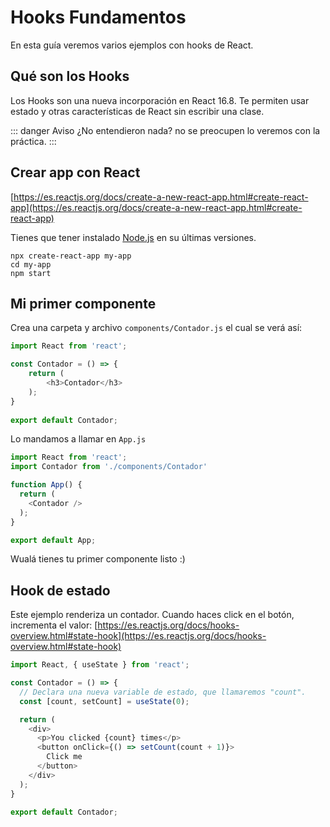 # Hooks Fundamentos
En esta guía veremos varios ejemplos con hooks de React.

## Qué son los Hooks
Los Hooks son una nueva incorporación en React 16.8. Te permiten usar estado y otras características de React sin escribir una clase.

::: danger Aviso
¿No entendieron nada? no se preocupen lo veremos con la práctica.
:::

## Crear app con React
[https://es.reactjs.org/docs/create-a-new-react-app.html#create-react-app](https://es.reactjs.org/docs/create-a-new-react-app.html#create-react-app)

Tienes que tener instalado [Node.js](https://nodejs.org/es/) en su últimas versiones.

```
npx create-react-app my-app
cd my-app
npm start
```

## Mi primer componente
Crea una carpeta y archivo `components/Contador.js` el cual se verá así:

```js
import React from 'react';

const Contador = () => {
    return (
        <h3>Contador</h3>
    );
}
 
export default Contador;
```

Lo mandamos a llamar en `App.js`

```js
import React from 'react';
import Contador from './components/Contador'

function App() {
  return (
    <Contador />
  );
}

export default App;
```

Wualá tienes tu primer componente listo :)

## Hook de estado
Este ejemplo renderiza un contador. Cuando haces click en el botón, incrementa el valor: [https://es.reactjs.org/docs/hooks-overview.html#state-hook](https://es.reactjs.org/docs/hooks-overview.html#state-hook)

```js
import React, { useState } from 'react';

const Contador = () => {
  // Declara una nueva variable de estado, que llamaremos "count".
  const [count, setCount] = useState(0);

  return (
    <div>
      <p>You clicked {count} times</p>
      <button onClick={() => setCount(count + 1)}>
        Click me
      </button>
    </div>
  );
}

export default Contador;
```


